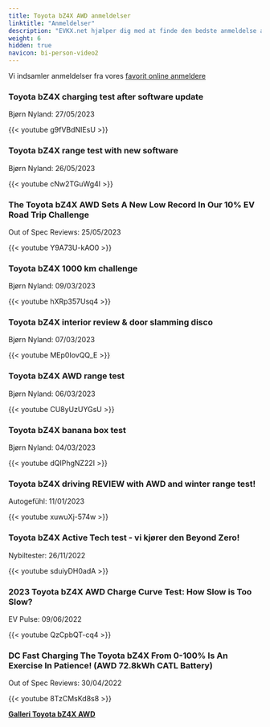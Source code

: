 ```yaml
---
title: Toyota bZ4X AWD anmeldelser
linktitle: "Anmeldelser"
description: "EVKX.net hjælper dig med at finde den bedste anmeldelse af denne model."
weight: 6
hidden: true
navicon: bi-person-video2
---
```

Vi indsamler anmeldelser fra vores [favorit online anmeldere](../../../../../guides/evreviewers/)

<div class="container text-center shadow p-2 pe-4 mb-5 bg-body-tertiary rounded border">
<h3>Toyota bZ4X charging test after software update</h3>
<p>Bjørn Nyland: 27/05/2023</p>

{{< youtube g9fVBdNIEsU >}}

</div>
<div class="container text-center shadow p-2 pe-4 mb-5 bg-body-tertiary rounded border">
<h3>Toyota bZ4X range test with new software</h3>
<p>Bjørn Nyland: 26/05/2023</p>

{{< youtube cNw2TGuWg4I >}}

</div>
<div class="container text-center shadow p-2 pe-4 mb-5 bg-body-tertiary rounded border">
<h3>The Toyota bZ4X AWD Sets A New Low Record In Our 10% EV Road Trip Challenge</h3>
<p>Out of Spec Reviews: 25/05/2023</p>

{{< youtube Y9A73U-kAO0 >}}

</div>
<div class="container text-center shadow p-2 pe-4 mb-5 bg-body-tertiary rounded border">
<h3>Toyota bZ4X 1000 km challenge</h3>
<p>Bjørn Nyland: 09/03/2023</p>

{{< youtube hXRp357Usq4 >}}

</div>
<div class="container text-center shadow p-2 pe-4 mb-5 bg-body-tertiary rounded border">
<h3>Toyota bZ4X interior review & door slamming disco</h3>
<p>Bjørn Nyland: 07/03/2023</p>

{{< youtube MEp0IovQQ_E >}}

</div>
<div class="container text-center shadow p-2 pe-4 mb-5 bg-body-tertiary rounded border">
<h3>Toyota bZ4X AWD range test</h3>
<p>Bjørn Nyland: 06/03/2023</p>

{{< youtube CU8yUzUYGsU >}}

</div>
<div class="container text-center shadow p-2 pe-4 mb-5 bg-body-tertiary rounded border">
<h3>Toyota bZ4X banana box test</h3>
<p>Bjørn Nyland: 04/03/2023</p>

{{< youtube dQIPhgNZ22I >}}

</div>
<div class="container text-center shadow p-2 pe-4 mb-5 bg-body-tertiary rounded border">
<h3>Toyota bZ4X driving REVIEW with AWD and winter range test!</h3>
<p>Autogefühl: 11/01/2023</p>

{{< youtube xuwuXj-574w >}}

</div>
<div class="container text-center shadow p-2 pe-4 mb-5 bg-body-tertiary rounded border">
<h3>Toyota bZ4X Active Tech test - vi kjører den Beyond Zero!</h3>
<p>Nybiltester: 26/11/2022</p>

{{< youtube sduiyDH0adA >}}

</div>
<div class="container text-center shadow p-2 pe-4 mb-5 bg-body-tertiary rounded border">
<h3>2023 Toyota bZ4X AWD Charge Curve Test: How Slow is Too Slow?</h3>
<p>EV Pulse: 09/06/2022</p>

{{< youtube QzCpbQT-cq4 >}}

</div>
<div class="container text-center shadow p-2 pe-4 mb-5 bg-body-tertiary rounded border">
<h3>DC Fast Charging The Toyota bZ4X From 0-100% Is An Exercise In Patience! (AWD 72.8kWh CATL Battery)</h3>
<p>Out of Spec Reviews: 30/04/2022</p>

{{< youtube 8TzCMsKd8s8 >}}

</div>
<div class="mt-3 mb-3">
<a href="../gallery/" class="text-decoration-none text-black">
<strong><i class="bi-arrow-left"></i>Galleri  </strong>
</a>
<a href="../" class="text-decoration-none text-black float-end">
<strong>Toyota bZ4X AWD <i class="bi-arrow-right"></i></strong>
</a>
</div>
